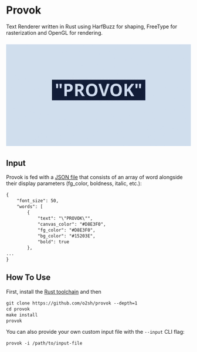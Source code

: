 # Provok

Text Renderer written in Rust using HarfBuzz for shaping, FreeType for rasterization and OpenGL for rendering.

<h3 align="center"><img src="resources/provok.gif"></h3>

## Input

Provok is fed with a [JSON file](./examples/0.json) that consists of an array of word alongside their display parameters (fg_color, boldness, italic, etc.):

```text
{
    "font_size": 50,
    "words": [
        {
            "text": "\"PROVOK\"",
            "canvas_color": "#D8E3F0",
            "fg_color": "#D8E3F0",
            "bg_color": "#15203E",
            "bold": true
        },
...
}

```

## How To Use

First, install the [Rust toolchain](https://www.rust-lang.org/tools/install) and then

```text
git clone https://github.com/o2sh/provok --depth=1
cd provok 
make install
provok
```

You can also provide your own custom input file with the `--input` CLI flag:

```text
provok -i /path/to/input-file
```
